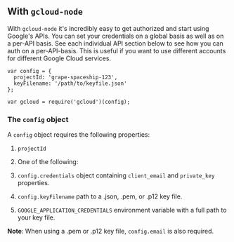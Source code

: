 ## With `gcloud-node`

With `gcloud-node` it's incredibly easy to get authorized and start using Google's APIs. You can set your credentials on a global basis as well as on a per-API basis. See each individual API section below to see how you can auth on a per-API-basis. This is useful if you want to use different accounts for different Google Cloud services.

```hljs-class
var config = {
  projectId: 'grape-spaceship-123',
  keyFilename: '/path/to/keyfile.json'
};

var gcloud = require('gcloud')(config);
```

### The `config` object

A `config` object requires the following properties:

1. `projectId`

2. One of the following:
  1. `config.credentials` object containing `client_email` and `private_key` properties.
  2. `config.keyFilename` path to a .json, .pem, or .p12 key file.
  3. `GOOGLE_APPLICATION_CREDENTIALS` environment variable with a full path to your key file.

**Note**: When using a .pem or .p12 key file, `config.email` is also required.

[dev-console]: https://console.developers.google.com/project
[gce-how-to]: https://cloud.google.com/compute/docs/authentication#using
